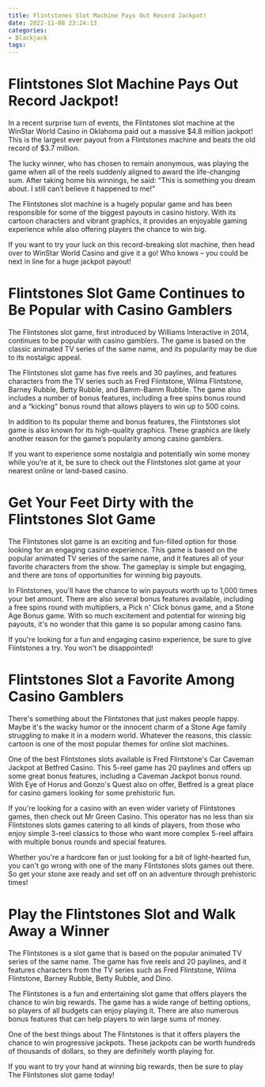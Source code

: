 ```yaml
---
title: Flintstones Slot Machine Pays Out Record Jackpot!
date: 2022-11-08 23:24:13
categories:
- Blackjack
tags:
---
```



#  Flintstones Slot Machine Pays Out Record Jackpot!

In a recent surprise turn of events, the Flintstones slot machine at the WinStar World Casino in Oklahoma paid out a massive $4.8 million jackpot! This is the largest ever payout from a Flintstones machine and beats the old record of $3.7 million.

The lucky winner, who has chosen to remain anonymous, was playing the game when all of the reels suddenly aligned to award the life-changing sum. After taking home his winnings, he said: “This is something you dream about. I still can’t believe it happened to me!”

The Flintstones slot machine is a hugely popular game and has been responsible for some of the biggest payouts in casino history. With its cartoon characters and vibrant graphics, it provides an enjoyable gaming experience while also offering players the chance to win big.

If you want to try your luck on this record-breaking slot machine, then head over to WinStar World Casino and give it a go! Who knows – you could be next in line for a huge jackpot payout!

#  Flintstones Slot Game Continues to Be Popular with Casino Gamblers

The Flintstones slot game, first introduced by Williams Interactive in 2014, continues to be popular with casino gamblers. The game is based on the classic animated TV series of the same name, and its popularity may be due to its nostalgic appeal.

The Flintstones slot game has five reels and 30 paylines, and features characters from the TV series such as Fred Flintstone, Wilma Flintstone, Barney Rubble, Betty Rubble, and Bamm-Bamm Rubble. The game also includes a number of bonus features, including a free spins bonus round and a “kicking” bonus round that allows players to win up to 500 coins.

In addition to its popular theme and bonus features, the Flintstones slot game is also known for its high-quality graphics. These graphics are likely another reason for the game’s popularity among casino gamblers.

If you want to experience some nostalgia and potentially win some money while you’re at it, be sure to check out the Flintstones slot game at your nearest online or land-based casino.

#  Get Your Feet Dirty with the Flintstones Slot Game

The Flintstones slot game is an exciting and fun-filled option for those looking for an engaging casino experience. This game is based on the popular animated TV series of the same name, and it features all of your favorite characters from the show. The gameplay is simple but engaging, and there are tons of opportunities for winning big payouts.

In Flintstones, you'll have the chance to win payouts worth up to 1,000 times your bet amount. There are also several bonus features available, including a free spins round with multipliers, a Pick n' Click bonus game, and a Stone Age Bonus game. With so much excitement and potential for winning big payouts, it's no wonder that this game is so popular among casino fans.

If you're looking for a fun and engaging casino experience, be sure to give Flintstones a try. You won't be disappointed!

#  Flintstones Slot a Favorite Among Casino Gamblers

There's something about the Flintstones that just makes people happy. Maybe it's the wacky humor or the innocent charm of a Stone Age family struggling to make it in a modern world. Whatever the reasons, this classic cartoon is one of the most popular themes for online slot machines.

One of the best Flintstones slots available is Fred Flintstone's Car Caveman Jackpot at Betfred Casino. This 5-reel game has 20 paylines and offers up some great bonus features, including a Caveman Jackpot bonus round. With Eye of Horus and Gonzo's Quest also on offer, Betfred is a great place for casino gamers looking for some prehistoric fun.

If you're looking for a casino with an even wider variety of Flintstones games, then check out Mr Green Casino. This operator has no less than six Flintstones slots games catering to all kinds of players, from those who enjoy simple 3-reel classics to those who want more complex 5-reel affairs with multiple bonus rounds and special features.

Whether you're a hardcore fan or just looking for a bit of light-hearted fun, you can't go wrong with one of the many Flintstones slots games out there. So get your stone axe ready and set off on an adventure through prehistoric times!

#  Play the Flintstones Slot and Walk Away a Winner

The Flintstones is a slot game that is based on the popular animated TV series of the same name. The game has five reels and 20 paylines, and it features characters from the TV series such as Fred Flintstone, Wilma Flintstone, Barney Rubble, Betty Rubble, and Dino.

The Flintstones is a fun and entertaining slot game that offers players the chance to win big rewards. The game has a wide range of betting options, so players of all budgets can enjoy playing it. There are also numerous bonus features that can help players to win large sums of money.

One of the best things about The Flintstones is that it offers players the chance to win progressive jackpots. These jackpots can be worth hundreds of thousands of dollars, so they are definitely worth playing for.

If you want to try your hand at winning big rewards, then be sure to play The Flintstones slot game today!